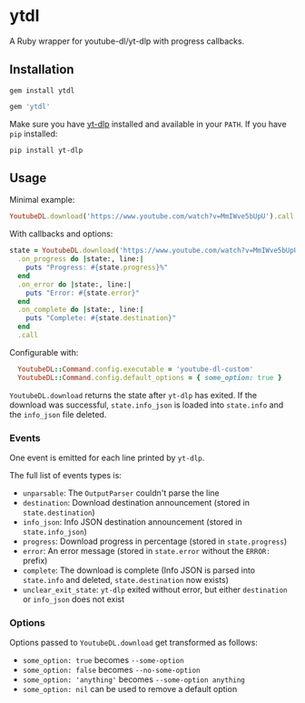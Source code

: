 # ytdl

A Ruby wrapper for youtube-dl/yt-dlp with progress callbacks.

## Installation

```shell
gem install ytdl
```

```ruby
gem 'ytdl'
```

Make sure you have [yt-dlp](https://github.com/yt-dlp/yt-dlp) installed and available in your `PATH`. If you have `pip` installed:

```shell
pip install yt-dlp
```

## Usage

Minimal example:

```ruby
YoutubeDL.download('https://www.youtube.com/watch?v=MmIWve5bUpU').call
```

With callbacks and options:

```ruby
state = YoutubeDL.download('https://www.youtube.com/watch?v=MmIWve5bUpU', format: 'mp4')
  .on_progress do |state:, line:|
    puts "Progress: #{state.progress}%"
  end
  .on_error do |state:, line:|
    puts "Error: #{state.error}"
  end
  .on_complete do |state:, line:|
    puts "Complete: #{state.destination}"
  end
  .call
```

Configurable with:
```ruby
  YoutubeDL::Command.config.executable = 'youtube-dl-custom'
  YoutubeDL::Command.config.default_options = { some_option: true }
```

`YoutubeDL.download` returns the state after `yt-dlp` has exited. If the download was successful, `state.info_json` is loaded into `state.info` and the `info_json` file deleted.

### Events

One event is emitted for each line printed by `yt-dlp`.

The full list of events types is:

* `unparsable`: The `OutputParser` couldn't parse the line
* `destination`: Download destination announcement (stored in `state.destination`)
* `info_json`: Info JSON destination announcement (stored in `state.info_json`)
* `progress`: Download progress in percentage (stored in `state.progress`)
* `error`: An error message (stored in `state.error` without the `ERROR: ` prefix)
* `complete`: The download is complete (Info JSON is parsed into `state.info` and deleted, `state.destination` now exists)
* `unclear_exit_state`: `yt-dlp` exited without error, but either `destination` or `info_json` does not exist

### Options

Options passed to `YoutubeDL.download` get transformed as follows:

* `some_option: true` becomes `--some-option`
* `some_option: false` becomes `--no-some-option`
* `some_option: 'anything'` becomes `--some-option anything`
* `some_option: nil` can be used to remove a default option
